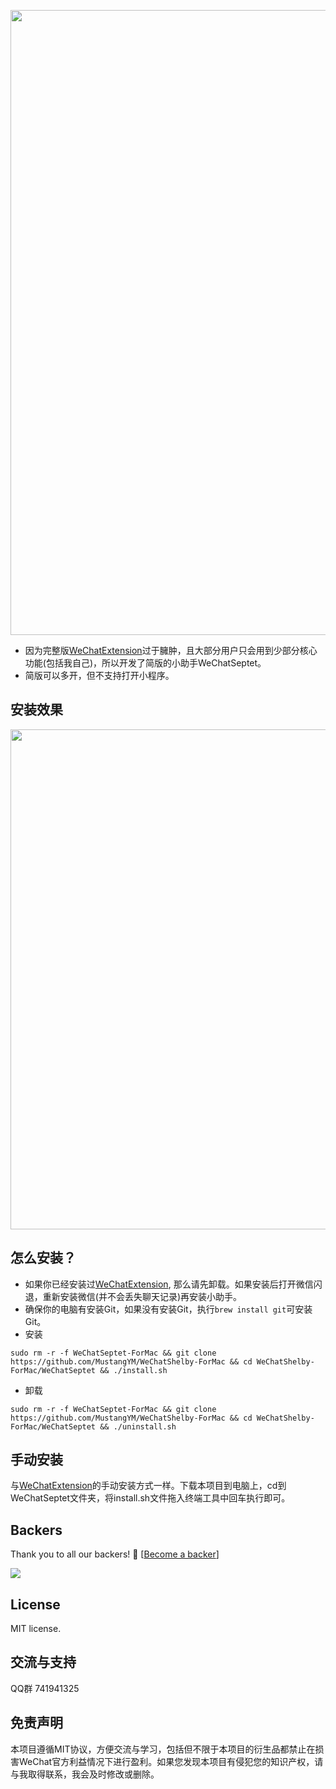 <p align="center">
<img src="https://github.com/MustangYM/WeChatExtensionSources/blob/master/Pictures/wechatShelbyFace.png" width="1000px"/>
</p>

- 因为完整版[WeChatExtension](https://github.com/MustangYM/WeChatExtension-ForMac)过于臃肿，且大部分用户只会用到少部分核心功能(包括我自己)，所以开发了简版的小助手WeChatSeptet。
- 简版可以多开，但不支持打开小程序。

## 安装效果
<p align="center">
<img src="https://github.com/MustangYM/WeChatExtensionSources/blob/master/Pictures/WeChatSeptetFuntion.png" width="800px"/>
</p>

## 怎么安装？
- 如果你已经安装过[WeChatExtension](https://github.com/MustangYM/WeChatExtension-ForMac), 那么请先卸载。如果安装后打开微信闪退，重新安装微信(并不会丢失聊天记录)再安装小助手。
- 确保你的电脑有安装Git，如果没有安装Git，执行`brew install git`可安装Git。
- 安装
```
sudo rm -r -f WeChatSeptet-ForMac && git clone https://github.com/MustangYM/WeChatShelby-ForMac && cd WeChatShelby-ForMac/WeChatSeptet && ./install.sh
```
- 卸载
```
sudo rm -r -f WeChatSeptet-ForMac && git clone https://github.com/MustangYM/WeChatShelby-ForMac && cd WeChatShelby-ForMac/WeChatSeptet && ./uninstall.sh
```
## 手动安装
与[WeChatExtension](https://github.com/MustangYM/WeChatExtension-ForMac)的手动安装方式一样。下载本项目到电脑上，cd到WeChatSeptet文件夹，将install.sh文件拖入终端工具中回车执行即可。

## Backers

Thank you to all our backers! 🙏 [[Become a backer](https://opencollective.com/mustangym666#backer)]

<a href="https://opencollective.com/mustangym666#backers" target="_blank"><img src="https://opencollective.com/mustangym666/backers.svg?width=890"></a>

## License

MIT license. 

## 交流与支持

QQ群 741941325

## 免责声明

本项目遵循MIT协议，方便交流与学习，包括但不限于本项目的衍生品都禁止在损害WeChat官方利益情况下进行盈利。如果您发现本项目有侵犯您的知识产权，请与我取得联系，我会及时修改或删除。
